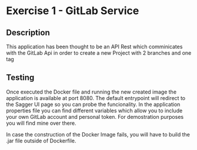 # Exercise 1 - GitLab Service

## Description
This application has been thought to be an API Rest which comminicates with the GitLab Api in order to create a new Project with
2 branches and one tag


## Testing
Once executed the Docker file and running the new created image the application is available at port 8080.
The default entrypoint will redirect to the Sagger UI page so you can probe the funcionality.
In the application properties file you can find different variables which allow you to include your own GitLab account and personal token.
For demostration purposes you will find mine over there.

In case the construction of the Docker Image fails, you will have to build the .jar file outside of Dockerfile.


